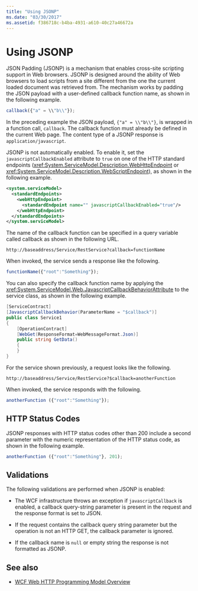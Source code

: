 ```yaml
---
title: "Using JSONP"
ms.date: "03/30/2017"
ms.assetid: f386718c-b4ba-4931-a610-40c27a46672a
---
```


# Using JSONP

JSON Padding (JSONP) is a mechanism that enables cross-site scripting support in Web browsers. JSONP is designed around the ability of Web browsers to load scripts from a site different from the one the current loaded document was retrieved from. The mechanism works by padding the JSON payload with a user-defined callback function name, as shown in the following example.

```javascript
callback({"a" = \\"b\\"});
```

In the preceding example the JSON payload, `{"a" = \\"b\\"}`, is wrapped in a function call, `callback`. The callback function must already be defined in the current Web page. The content type of a JSONP response is `application/javascript`.

JSONP is not automatically enabled. To enable it, set the `javascriptCallbackEnabled` attribute to `true` on one of the HTTP standard endpoints (<xref:System.ServiceModel.Description.WebHttpEndpoint> or <xref:System.ServiceModel.Description.WebScriptEndpoint>), as shown in the following example.

```xml
<system.serviceModel>
  <standardEndpoints>
    <webHttpEndpoint>
      <standardEndpoint name="" javascriptCallbackEnabled="true"/>
    </webHttpEndpoint>
  </standardEndpoints>
</system.serviceModel>
```

The name of the callback function can be specified in a query variable called callback as shown in the following URL.

`http://baseaddress/Service/RestService?callback=functionName`

When invoked, the service sends a response like the following.

```javascript
functionName({"root":"Something"});
```  

You can also specify the callback function name by applying the <xref:System.ServiceModel.Web.JavascriptCallbackBehaviorAttribute> to the service class, as shown in the following example.

```csharp
[ServiceContract]
[JavascriptCallbackBehavior(ParameterName = "$callback")]
public class Service1
{
    [OperationContract]
    [WebGet(ResponseFormat=WebMessageFormat.Json)]
    public string GetData()
    {
    }
}
```

For the service shown previously, a request looks like the following.

`http://baseaddress/Service/RestService?$callback=anotherFunction`

When invoked, the service responds with the following.

```javascript
anotherFunction ({"root":"Something"});
```

## HTTP Status Codes

JSONP responses with HTTP status codes other than 200 include a second parameter with the numeric representation of the HTTP status code, as shown in the following example.

```javascript
anotherFunction ({"root":"Something"}, 201);
```

## Validations

The following validations are performed when JSONP is enabled:

- The WCF infrastructure throws an exception if `javascriptCallback` is enabled, a callback query-string parameter is present in the request and the response format is set to JSON.

- If the request contains the callback query string parameter but the operation is not an HTTP GET, the callback parameter is ignored.

- If the callback name is `null` or empty string the response is not formatted as JSONP.

## See also

- [WCF Web HTTP Programming Model Overview](../../../../docs/framework/wcf/feature-details/wcf-web-http-programming-model-overview.md)
